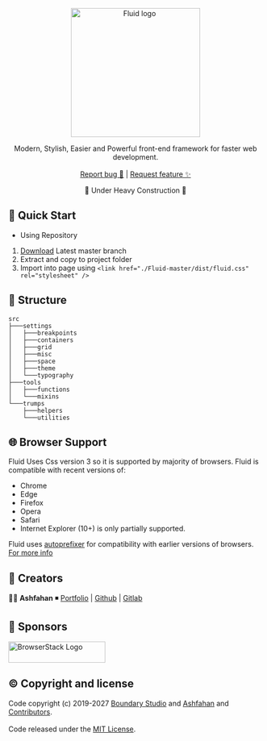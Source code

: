 <p align="center">
  <a href="https://github.com/BoundaryStudio/Fluid/tree/master/dist">
    <img src="http://ashfahan.com/fluid/logo.svg" alt="Fluid logo" width="256" height="256">
  </a>
</p>

<p align="center">
  Modern, Stylish, Easier and Powerful front-end framework for faster web development.
  <br>
  <br>
  <a href="https://github.com/BoundaryStudio/fluid/issues/new?template=bug.md">Report bug 🐛</a>
  |
  <a href="https://github.com/BoundaryStudio/fluid/issues/new?template=feature.md&labels=feature">Request feature ✨ </a>
</p>

<p align="center">
 🚧 Under Heavy Construction 🚧
</p>

## 🚀 Quick Start

- Using Repository

1. [Download](https://github.com/BoundaryStudio/Fluid/archive/master.zip) Latest master branch
2. Extract and copy to project folder
3. Import into page using `<link href="./Fluid-master/dist/fluid.css" rel="stylesheet" />`

## 📂 Structure

```
src
├───settings
│   ├───breakpoints
│   ├───containers
│   ├───grid
│   ├───misc
│   ├───space
│   ├───theme
│   └───typography
├───tools
│   ├───functions
│   └───mixins
└───trumps
    ├───helpers
    └───utilities
```

## 🌐 Browser Support

Fluid Uses Css version 3 so it is supported by majority of browsers. Fluid is compatible with recent versions of:

- Chrome
- Edge
- Firefox
- Opera
- Safari
- Internet Explorer (10+) is only partially supported.

Fluid uses [autoprefixer](https://github.com/postcss/autoprefixer) for compatibility with earlier versions of browsers. [For more info](https://github.com/BoundaryStudio/Fluid/tree/master/.browserslistrc)

## 🧠 Creators

👨‍💻 **Ashfahan** ◾️ [Portfolio](https://ashfahan.com) | [Github](https://github.com/ashfahan) | [Gitlab](https://gitlab.com/ashfahan)

## 🤝 Sponsors

<a href="https://www.browserstack.com/">
  <img src="https://live.browserstack.com/images/opensource/browserstack-logo.svg" alt="BrowserStack Logo" width="192" height="42">
</a>

## ©️ Copyright and license

Code copyright (c) 2019-2027 [Boundary Studio](https://boundarystudio.com) and [Ashfahan](https://Ashfahan.com) and [Contributors](https://github.com/BoundaryStudio/Fluid/graphs/contributors).
<br>
<br>
Code released under the [MIT License](https://github.com/BoundaryStudio/Fluid/blob/master/LICENSE).
